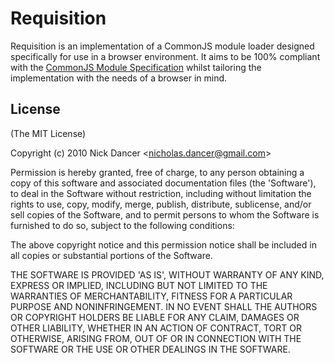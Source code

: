 
# Requisition

Requisition is an implementation of a CommonJS module loader designed specifically for use in a browser environment. It aims to be 100% compliant with the [CommonJS Module Specification](http://commonjs.org/specs/modules/1.0.html "CommonJS Module Specification 1.0") whilst tailoring the implementation with the needs of a browser in mind.

## License 

(The MIT License)

Copyright (c) 2010 Nick Dancer &lt;nicholas.dancer@gmail.com&gt;

Permission is hereby granted, free of charge, to any person obtaining
a copy of this software and associated documentation files (the
'Software'), to deal in the Software without restriction, including
without limitation the rights to use, copy, modify, merge, publish,
distribute, sublicense, and/or sell copies of the Software, and to
permit persons to whom the Software is furnished to do so, subject to
the following conditions:

The above copyright notice and this permission notice shall be
included in all copies or substantial portions of the Software.

THE SOFTWARE IS PROVIDED 'AS IS', WITHOUT WARRANTY OF ANY KIND,
EXPRESS OR IMPLIED, INCLUDING BUT NOT LIMITED TO THE WARRANTIES OF
MERCHANTABILITY, FITNESS FOR A PARTICULAR PURPOSE AND NONINFRINGEMENT.
IN NO EVENT SHALL THE AUTHORS OR COPYRIGHT HOLDERS BE LIABLE FOR ANY
CLAIM, DAMAGES OR OTHER LIABILITY, WHETHER IN AN ACTION OF CONTRACT,
TORT OR OTHERWISE, ARISING FROM, OUT OF OR IN CONNECTION WITH THE
SOFTWARE OR THE USE OR OTHER DEALINGS IN THE SOFTWARE.